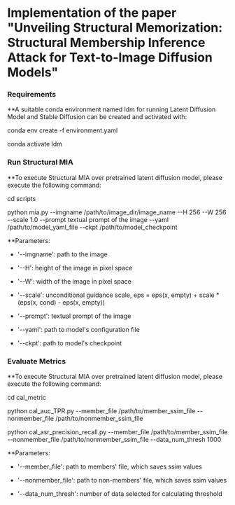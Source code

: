 # Implementation of the paper "Unveiling Structural Memorization: Structural Membership Inference Attack for Text-to-Image Diffusion Models"

### Requirements

**A suitable conda environment named ldm for running Latent Diffusion Model and Stable Diffusion can be created and activated with:

conda env create -f environment.yaml

conda activate ldm

### Run Structural MIA

**To execute Structural MIA over pretrained latent diffusion model, please execute the following command:

cd scripts

python mia.py --imgname /path/to/image_dir/image_name --H 256 --W 256 --scale 1.0 --prompt textual prompt of the image --yaml /path/to/model_yaml_file --ckpt /path/to/model_checkpoint


**Parameters:

- '--imgname': path to the image

- '--H': height of the image in pixel space

- '--W': width of the image in pixel space

- '--scale': unconditional guidance scale, eps = eps(x, empty) + scale * (eps(x, cond) - eps(x, empty))

- '--prompt': textual prompt of the image

- '--yaml': path to model's configuration file

- '--ckpt': path to model's checkpoint

### Evaluate Metrics

**To execute Structural MIA over pretrained latent diffusion model, please execute the following command:

cd cal_metric

python cal_auc_TPR.py --member_file /path/to/member_ssim_file --nonmember_file /path/to/nonmember_ssim_file

python cal_asr_precision_recall.py --member_file /path/to/member_ssim_file --nonmember_file /path/to/nonmember_ssim_file --data_num_thresh 1000


**Parameters:

- '--member_file': path to members' file, which saves ssim values

- '--nonmember_file': path to non-members' file, which saves ssim values

- '--data_num_thresh': number of data selected for calculating threshold
